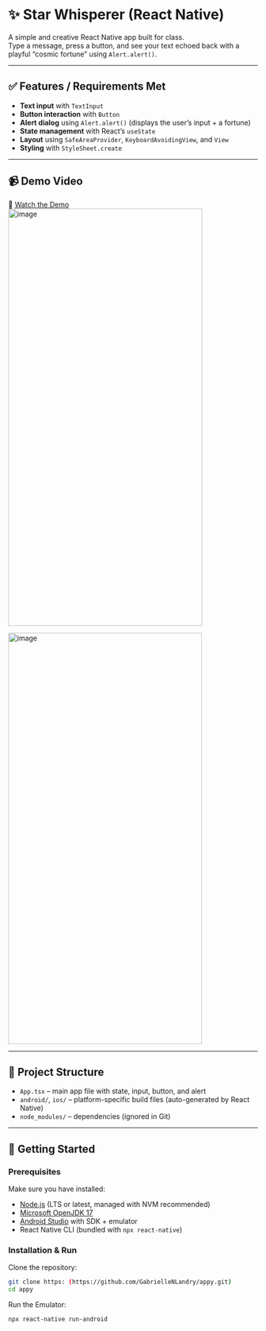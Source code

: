 # ✨ Star Whisperer (React Native)

A simple and creative React Native app built for class.  
Type a message, press a button, and see your text echoed back with a playful “cosmic fortune” using `Alert.alert()`.

---

## ✅ Features / Requirements Met
- **Text input** with `TextInput`
- **Button interaction** with `Button`
- **Alert dialog** using `Alert.alert()` (displays the user’s input + a fortune)
- **State management** with React’s `useState`
- **Layout** using `SafeAreaProvider`, `KeyboardAvoidingView`, and `View`
- **Styling** with `StyleSheet.create`

---

## 📹 Demo Video
🎥 [Watch the Demo](https://vimeo.com/1110737640/c7b8ede5a6?ts=69610&share=copy)  
<img width="392" height="840" alt="image" src="https://github.com/user-attachments/assets/6dd58bca-5db1-412f-9a9d-6ba7d29b7ed8" />

<img width="391" height="828" alt="image" src="https://github.com/user-attachments/assets/8cb2e137-b35e-4cc0-ae24-c38bbeab45c5" />

---

## 📂 Project Structure
- `App.tsx` – main app file with state, input, button, and alert
- `android/`, `ios/` – platform-specific build files (auto-generated by React Native)
- `node_modules/` – dependencies (ignored in Git)

---

## 🚀 Getting Started

### Prerequisites
Make sure you have installed:
- [Node.js](https://nodejs.org/) (LTS or latest, managed with NVM recommended)
- [Microsoft OpenJDK 17](https://learn.microsoft.com/en-us/java/openjdk/download)
- [Android Studio](https://developer.android.com/studio) with SDK + emulator
- React Native CLI (bundled with `npx react-native`)

### Installation & Run
Clone the repository:
```bash
git clone https: (https://github.com/GabrielleNLandry/appy.git)
cd appy
```
Run the Emulator:
```bash
npx react-native run-android

